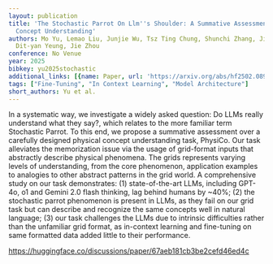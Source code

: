 ```yaml
---
layout: publication
title: 'The Stochastic Parrot On Llm''s Shoulder: A Summative Assessment Of Physical
  Concept Understanding'
authors: Mo Yu, Lemao Liu, Junjie Wu, Tsz Ting Chung, Shunchi Zhang, Jiangnan Li,
  Dit-yan Yeung, Jie Zhou
conference: No Venue
year: 2025
bibkey: yu2025stochastic
additional_links: [{name: Paper, url: 'https://arxiv.org/abs/hf2502.08946'}]
tags: ["Fine-Tuning", "In Context Learning", "Model Architecture"]
short_authors: Yu et al.
---
```

In a systematic way, we investigate a widely asked question: Do LLMs really understand what they say?, which relates to the more familiar term Stochastic Parrot. To this end, we propose a summative assessment over a carefully designed physical concept understanding task, PhysiCo. Our task alleviates the memorization issue via the usage of grid-format inputs that abstractly describe physical phenomena. The grids represents varying levels of understanding, from the core phenomenon, application examples to analogies to other abstract patterns in the grid world. A comprehensive study on our task demonstrates: (1) state-of-the-art LLMs, including GPT-4o, o1 and Gemini 2.0 flash thinking, lag behind humans by ~40%; (2) the stochastic parrot phenomenon is present in LLMs, as they fail on our grid task but can describe and recognize the same concepts well in natural language; (3) our task challenges the LLMs due to intrinsic difficulties rather than the unfamiliar grid format, as in-context learning and fine-tuning on same formatted data added little to their performance.

https://huggingface.co/discussions/paper/67aeb181cb3be2cefd46ed4c